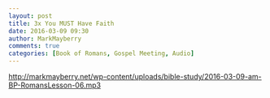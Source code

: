 ```yaml
---
layout: post
title: 3x You MUST Have Faith
date: 2016-03-09 09:30
author: MarkMayberry
comments: true
categories: [Book of Romans, Gospel Meeting, Audio]
---
```

http://markmayberry.net/wp-content/uploads/bible-study/2016-03-09-am-BP-RomansLesson-06.mp3

&nbsp;

&nbsp;
